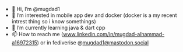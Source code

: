 - 👋 Hi, I’m @mugdad1
- 👀 I’m interested in mobile app dev and docker (docker is a my recent intrest thing so i know somethings)
- 🌱 I’m currently learning java & dart cpp
- 📫 How to reach me (www.linkedin.com/in/mugdad-alhammad-a16972315)
or in fediverise @mugdad1@mastodon.social

<!---
mugdad1/mugdad1 is a ✨ special ✨ repository because its `README.md` (this file) appears on your GitHub profile.
You can click the Preview link to take a look at your changes.
--->
